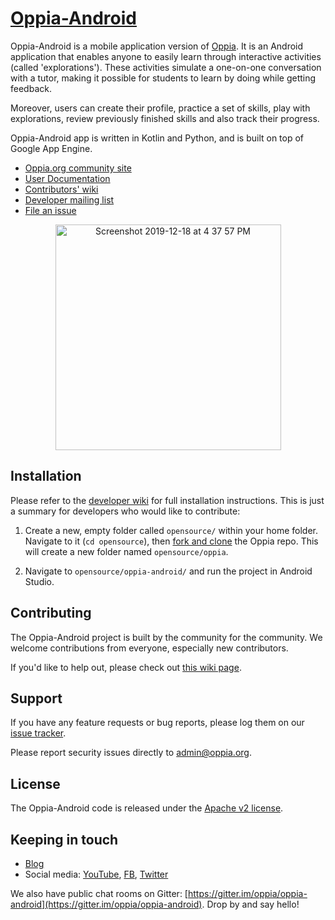 # [Oppia-Android](https://www.oppia.org)

Oppia-Android is a mobile application version of [Oppia](https://www.oppia.org). It is an Android application that enables anyone to easily learn through interactive activities (called 'explorations'). These activities simulate a one-on-one conversation with a tutor, making it possible for students to learn by doing while getting feedback.

Moreover, users can create their profile, practice a set of skills, play with explorations, review previously finished skills and also track their progress.

Oppia-Android app is written in Kotlin and Python, and is built on top of Google App Engine.

  * [Oppia.org community site](https://www.oppia.org)
  * [User Documentation](https://oppia.github.io/)
  * [Contributors' wiki](https://github.com/oppia/oppia-android/wiki)
  * [Developer mailing list](http://groups.google.com/group/oppia-android-dev)
  * [File an issue](https://github.com/oppia/oppia-android/issues/new/)

<p align="center">
  <img width="361" alt="Screenshot 2019-12-18 at 4 37 57 PM" src="https://user-images.githubusercontent.com/9396084/71081269-ddf6f280-21b4-11ea-9a49-fcbd65b4ced7.png">
</p>


## Installation

Please refer to the [developer wiki](https://github.com/oppia/oppia-android/wiki) for full installation instructions. This is just a summary for developers who would like to contribute:

1. Create a new, empty folder called `opensource/` within your home folder. Navigate to it (`cd opensource`), then [fork and clone](https://github.com/oppia/oppia/wiki/Fork-and-Clone-Oppia) the Oppia repo. This will create a new folder named `opensource/oppia`.

2. Navigate to `opensource/oppia-android/` and run the project in Android Studio.

## Contributing

The Oppia-Android project is built by the community for the community. We welcome contributions from everyone, especially new contributors.

If you'd like to help out, please check out [this wiki page](https://github.com/oppia/oppia-android/wiki#instructions-for-making-a-code-change).

## Support

If you have any feature requests or bug reports, please log them on our [issue tracker](https://github.com/oppia/oppia-Android/issues/new).

Please report security issues directly to admin@oppia.org.


## License

The Oppia-Android code is released under the [Apache v2 license](https://github.com/oppia/oppia-android/blob/develop/LICENSE).


## Keeping in touch

  * [Blog](https://medium.com/oppia-org)
  * Social media: [YouTube](https://www.youtube.com/channel/UC5c1G7BNDCfv1rczcBp9FPw), [FB](https://www.facebook.com/oppiaorg), [Twitter](https://twitter.com/oppiaorg)

We also have public chat rooms on Gitter: [https://gitter.im/oppia/oppia-android](https://gitter.im/oppia/oppia-android). Drop by and say hello!

